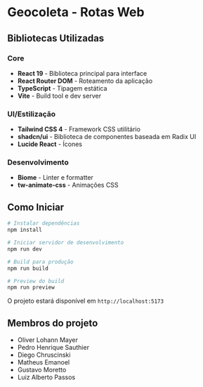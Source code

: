 # Geocoleta - Rotas Web

## Bibliotecas Utilizadas

### Core
- **React 19** - Biblioteca principal para interface
- **React Router DOM** - Roteamento da aplicação
- **TypeScript** - Tipagem estática
- **Vite** - Build tool e dev server

### UI/Estilização
- **Tailwind CSS 4** - Framework CSS utilitário
- **shadcn/ui** - Biblioteca de componentes baseada em Radix UI
- **Lucide React** - Ícones

### Desenvolvimento
- **Biome** - Linter e formatter
- **tw-animate-css** - Animações CSS

## Como Iniciar

```bash
# Instalar dependências
npm install

# Iniciar servidor de desenvolvimento
npm run dev

# Build para produção
npm run build

# Preview do build
npm run preview
```

O projeto estará disponível em `http://localhost:5173`

## Membros do projeto

- Oliver Lohann Mayer
- Pedro Henrique Sauthier
- Diego Chruscinski
- Matheus Emanoel
- Gustavo Moretto
- Luiz Alberto Passos
